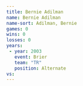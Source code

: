 ```yaml
---
title: Bernie Adilman
name: Bernie Adilman
name-sort: Adilman, Bernie
games: 0
wins: 0
losses: 0
years:
 - year: 2003
   event: Brier
   team: "TR"
   position: Alternate
vs:
---
```

